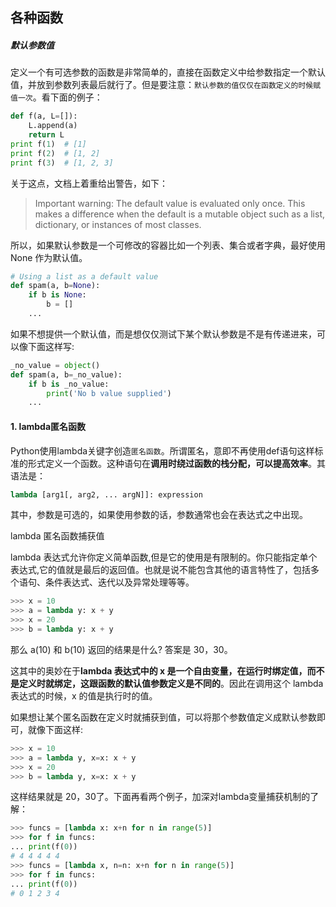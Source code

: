 





## 各种函数

##### 默认参数值

定义一个有可选参数的函数是非常简单的，直接在函数定义中给参数指定一个默认值，并放到参数列表最后就行了。但是要注意：`默认参数的值仅仅在函数定义的时候赋值一次`。看下面的例子：

```python
def f(a, L=[]):
    L.append(a)
    return L
print f(1)  # [1]
print f(2)  # [1, 2]
print f(3)  # [1, 2, 3]
```

关于这点，文档上着重给出警告，如下：

> Important warning: The default value is evaluated only once. This makes a difference when the default is a mutable object such as a list, dictionary, or instances of most classes.

所以，如果默认参数是一个可修改的容器比如一个列表、集合或者字典，最好使用 None 作为默认值。

```python
# Using a list as a default value
def spam(a, b=None): 
    if b is None: 
        b = [] 
    ...
```

如果不想提供一个默认值，而是想仅仅测试下某个默认参数是不是有传递进来，可以像下面这样写:

```python
_no_value = object()
def spam(a, b=_no_value): 
    if b is _no_value: 
        print('No b value supplied')
    ... 
```





#### 1. lambda匿名函数

Python使用lambda关键字创造`匿名函数`。所谓匿名，意即不再使用def语句这样标准的形式定义一个函数。这种语句在**调用时绕过函数的栈分配，可以提高效率**。其语法是：

```python
lambda [arg1[, arg2, ... argN]]: expression
```

其中，参数是可选的，如果使用参数的话，参数通常也会在表达式之中出现。

lambda 匿名函数捕获值

lambda 表达式允许你定义简单函数,但是它的使用是有限制的。你只能指定单个表达式,它的值就是最后的返回值。也就是说不能包含其他的语言特性了，包括多个语句、条件表达式、迭代以及异常处理等等。

```Python
>>> x = 10
>>> a = lambda y: x + y
>>> x = 20
>>> b = lambda y: x + y 
```

那么 a(10) 和 b(10) 返回的结果是什么? 答案是 30，30。

这其中的奥妙在于**lambda 表达式中的 x 是一个自由变量，在运行时绑定值，而不是定义时就绑定，这跟函数的默认值参数定义是不同的**。因此在调用这个 lambda 表达式的时候，x 的值是执行时的值。

如果想让某个匿名函数在定义时就捕获到值，可以将那个参数值定义成默认参数即可，就像下面这样:

```python
>>> x = 10
>>> a = lambda y, x=x: x + y
>>> x = 20
>>> b = lambda y, x=x: x + y 
```

这样结果就是 20，30了。下面再看两个例子，加深对lambda变量捕获机制的了解：

```python
>>> funcs = [lambda x: x+n for n in range(5)] 
>>> for f in funcs:
... print(f(0))
# 4 4 4 4 4
>>> funcs = [lambda x, n=n: x+n for n in range(5)]
>>> for f in funcs:
... print(f(0))
# 0 1 2 3 4
```

